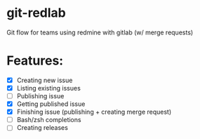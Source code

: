 # git-redlab
Git flow for teams using redmine with gitlab (w/ merge requests)

# Features:
- [x] Creating new issue
- [x] Listing existing issues
- [ ] Publishing issue
- [x] Getting published issue
- [x] Finishing issue (publishing + creating merge request)
- [ ] Bash/zsh completions
- [ ] Creating releases
